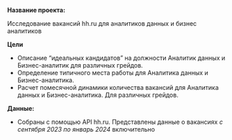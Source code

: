 **Название проекта:**

Исследование вакансий hh.ru для аналитиков данных и бизнес аналитиков

**Цели**

- Описание “идеальных кандидатов” на должности Аналитик данных и Бизнес-аналитик для различных грейдов.
- Определение типичного места работы для Аналитика данных и Бизнес-аналитика.
- Расчет помесячной динамики количества вакансий для Аналитика данных и Бизнес-аналитика. Для различных грейдов.

**Данные:**

- Собраны с помощью API hh.ru. Представлены данные о вакансиях *с сентября 2023 по январь 2024* включительно
